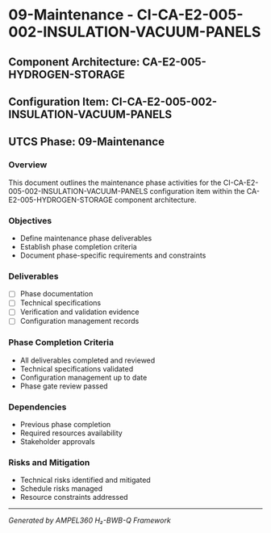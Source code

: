 # 09-Maintenance - CI-CA-E2-005-002-INSULATION-VACUUM-PANELS

## Component Architecture: CA-E2-005-HYDROGEN-STORAGE
## Configuration Item: CI-CA-E2-005-002-INSULATION-VACUUM-PANELS
## UTCS Phase: 09-Maintenance

### Overview
This document outlines the maintenance phase activities for the CI-CA-E2-005-002-INSULATION-VACUUM-PANELS configuration item within the CA-E2-005-HYDROGEN-STORAGE component architecture.

### Objectives
- Define maintenance phase deliverables
- Establish phase completion criteria
- Document phase-specific requirements and constraints

### Deliverables
- [ ] Phase documentation
- [ ] Technical specifications
- [ ] Verification and validation evidence
- [ ] Configuration management records

### Phase Completion Criteria
- All deliverables completed and reviewed
- Technical specifications validated
- Configuration management up to date
- Phase gate review passed

### Dependencies
- Previous phase completion
- Required resources availability
- Stakeholder approvals

### Risks and Mitigation
- Technical risks identified and mitigated
- Schedule risks managed
- Resource constraints addressed

---
*Generated by AMPEL360 H₂-BWB-Q Framework*
